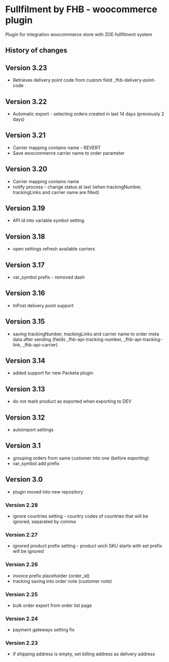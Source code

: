 # Fullfilment by FHB - woocommerce plugin
Plugin for integration woocommerce store with ZOE fullfilment system

## History of changes
## Version 3.23
- Retrieves delivery point code from custom field _fhb-delivery-point-code

## Version 3.22
- Automatic export - selecting orders created in last 14 days (previously 2 days)

## Version 3.21
- Carrier mapping contains name - REVERT
- Save woocommerce carrier name to order parameter

## Version 3.20
- Carrier mapping contains name
- notify process - change status at last (when trackingNumber, trackingLinks and carrier name are filled)

## Version 3.19
- API id into variable symbol setting

## Version 3.18
- open settings refresh available carriers

## Version 3.17
- var_symbol prefix - removed dash

## Version 3.16
- InPost delivery point support

## Version 3.15
- saving trackingNumber, trackingLinks and carrier name to order meta data after sending (fields _fhb-api-tracking-number, _fhb-api-tracking-link, _fhb-api-carrier)

## Version 3.14
- added support for new Packeta plugin

## Version 3.13
- do not mark product as exported when exporting to DEV

## Version 3.12
- autoimport settings

## Version 3.1
- grouping orders from same customer into one (before exporting)
- var_symbol add prefix

## Version 3.0
- plugin moved into new repository

### Version 2.28
- ignore countries setting - country codes of countries that will be ignored, separated by comma

### Version 2.27
- ignored product prefix setting - product wich SKU starts with set prefix will be ignored

### Version 2.26
- invoice prefix placeholder {order_id}
- tracking saving into order note (customer note)

### Version 2.25
- bulk order export from order list page

### Version 2.24
- payment gateways setting fix

### Version 2.23
- if shipping address is empty, set billing address as delivery address
